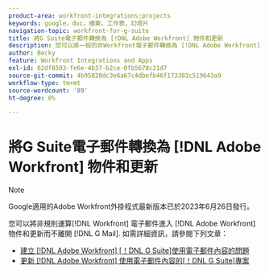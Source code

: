 ```yaml
---
product-area: workfront-integrations;projects
keywords: google，doc，檔案，工作表，幻燈片
navigation-topic: workfront-for-g-suite
title: 將G Suite電子郵件轉換為 [!DNL Adobe Workfront] 物件和更新
description: 您可以將一般的非Workfront電子郵件轉換為 [!DNL Adobe Workfront] 物件和更新，而不離開G Mail。
author: Becky
feature: Workfront Integrations and Apps
exl-id: 62df8503-fe6e-4b37-b2ce-0fb5678c21d7
source-git-commit: 4b95828dc3e6a67c4dbefb46f173303c519643a9
workflow-type: tm+mt
source-wordcount: '89'
ht-degree: 0%

---
```


# 將G Suite電子郵件轉換為 [!DNL Adobe Workfront] 物件和更新

>[!NOTE]
>
>Google適用的Adobe Workfront外掛程式最新版本已於2023年6月26日發行。

您可以將非規則運算[!DNL Workfront] 電子郵件進入 [!DNL Adobe Workfront] 物件和更新而不離開 [!DNL G Mail]. 如需詳細資訊，請參閱下列文章：

* [建立 [!DNL Adobe Workfront] [！DNL G Suite]使用電子郵件內容的問題](../../workfront-integrations-and-apps/workfront-for-g-suite/create-wf-issue-in-g-suite-using-email-content.md)
* [更新 [!DNL Adobe Workfront] 使用電子郵件內容的[！DNL G Suite]專案](../../workfront-integrations-and-apps/workfront-for-g-suite/update-wf-item-using-email-content.md)
